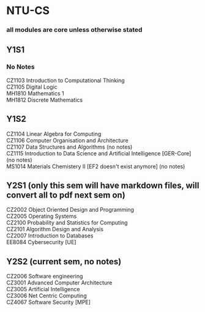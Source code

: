 # NTU-CS
### all modules are core unless otherwise stated


## Y1S1
### No Notes
CZ1103 Introduction to Computational Thinking\
CZ1105 Digital Logic\
MH1810 Mathematics 1\
MH1812 Discrete Mathematics


## Y1S2
CZ1104 Linear Algebra for Computing\
CZ1106 Computer Organisation and Architecture\
CZ1107 Data Structures and Algorithms (no notes)\
CZ1115 Introduction to Data Science and Artificial Intelligence [GER-Core] (no notes)\
MS1014 Materials Chemistery II [EF2 doesn't exist anymore] (no notes)


## Y2S1 (only this sem will have markdown files, will convert all to pdf next sem on)
CZ2002 Object Oriented Design and Programming\
CZ2005 Operating Systems\
CZ2100 Probability and Statistics for Computing\
CZ2101 Algorithm Design and Analysis\
CZ2007 Introduction to Databases\
EE8084 Cybersecurity [UE]


## Y2S2 (current sem, no notes)
CZ2006 Software engineering\
CZ3001 Advanced Computer Architecture\
CZ3005 Artificial Intelligence\
CZ3006 Net Centric Computing\
CZ4067 Software Security [MPE]
